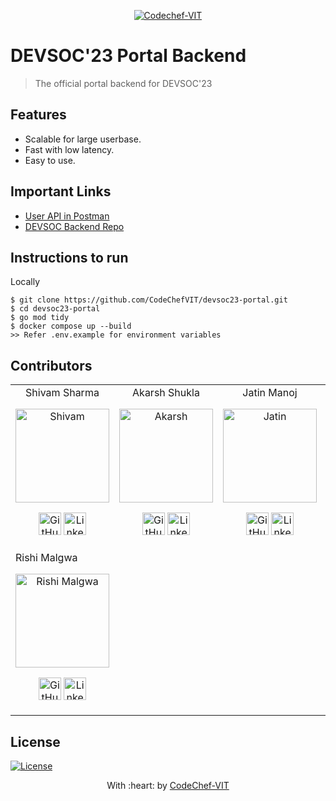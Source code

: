 <p align="center"><a href="https://www.codechefvit.com" target="_blank"><img src="https://s3.amazonaws.com/codechef_shared/sites/all/themes/abessive/logo-3.png" title="CodeChef-VIT" alt="Codechef-VIT"></a>
</p>

# DEVSOC'23 Portal Backend

> <Subtitle>
> The official portal backend for DEVSOC'23

<!--

[![DOCS](https://img.shields.io/badge/Documentation-see%20docs-green?style=flat-square&logo=appveyor)](INSERT_LINK_FOR_DOCS_HERE)
[![UI ](https://img.shields.io/badge/User%20Interface-Link%20to%20UI-orange?style=flat-square&logo=appveyor)](INSERT_UI_LINK_HERE) -->

## Features

- Scalable for large userbase.
- Fast with low latency.
- Easy to use.

## Important Links

- [User API in Postman](https://app.getpostman.com/run-collection/25668967-8f4cae4f-44e2-43e9-9146-9a7609d9ff9c?action=collection%2Ffork&source=rip_markdown&collection-url=entityId%3D25668967-8f4cae4f-44e2-43e9-9146-9a7609d9ff9c%26entityType%3Dcollection%26workspaceId%3D6a647210-122a-4aa5-afc1-44a9b0e6afe8)
- [DEVSOC Backend Repo](https://github.com/CodeChefVIT/devsoc23-backend)

## Instructions to run
Locally
```
$ git clone https://github.com/CodeChefVIT/devsoc23-portal.git
$ cd devsoc23-portal
$ go mod tidy
$ docker compose up --build
>> Refer .env.example for environment variables
```

## Contributors

<table>
<tr align="center">
<td>Shivam Sharma 
	<p align="center">
		<img src = "https://avatars.githubusercontent.com/Mr-Emerald-Wolf " width="150" height="150" alt="Shivam">
	</p>
	<p align="center">
		<a href = "https://github.com/Mr-Emerald-Wolf"><img src = "http://www.iconninja.com/files/241/825/211/round-collaboration-social-github-code-circle-network-icon.svg" width="36" height = "36" alt="GitHub"/></a>
		<a href = "https://www.linkedin.com/in/shivam-sharma-6a0b1b1a7/">
			<img src = "http://www.iconninja.com/files/863/607/751/network-linkedin-social-connection-circular-circle-media-icon.svg" width="36" height="36" alt="LinkedIn"/>
		</a>
	</p>
</td>
<td>Akarsh Shukla 
	<p align="center">
		<img src = "https://avatars.githubusercontent.com/akarsh1263 " width="150" height="150" alt="Akarsh">
	</p>
	<p align="center">
		<a href = "https://github.com/akarsh1263 "><img src = "http://www.iconninja.com/files/241/825/211/round-collaboration-social-github-code-circle-network-icon.svg" width="36" height = "36" alt="GitHub"/></a>
		<a href = "https://www.linkedin.com/in/akarsh-shukla-627447219/">
			<img src = "http://www.iconninja.com/files/863/607/751/network-linkedin-social-connection-circular-circle-media-icon.svg" width="36" height="36" alt="LinkedIn"/>
		</a>
	</p>
</td>
<td>Jatin Manoj
	<p align="center">
		<img src = "https://avatars.githubusercontent.com/jatin020403" width="150" height="150" alt="Jatin">
	</p>
	<p align="center">
		<a href = "https://github.com/Jatin020403"><img src = "http://www.iconninja.com/files/241/825/211/round-collaboration-social-github-code-circle-network-icon.svg" width="36" height = "36" alt="GitHub"/></a>
		<a href = "https://www.linkedin.com/in/jatin-manoj-b0902783/">
			<img src = "http://www.iconninja.com/files/863/607/751/network-linkedin-social-connection-circular-circle-media-icon.svg" width="36" height="36" alt="LinkedIn"/>
		</a>
	</p>
</td>	
<td> Sugam Kuber
	<p align="center">
		<img src = "https://avatars.githubusercontent.com/SugamKuber" width="150" height="150" alt="Sugam Kuber">
	</p>
	<p align="center">
		<a href = "https://github.com/SugamKuber"><img src = "http://www.iconninja.com/files/241/825/211/round-collaboration-social-github-code-circle-network-icon.svg" width="36" height = "36" alt="GitHub"/></a>
		<a href = "https://www.linkedin.com/in/sugamkuber-78426/">
			<img src = "http://www.iconninja.com/files/863/607/751/network-linkedin-social-connection-circular-circle-media-icon.svg" width="36" height="36" alt="LinkedIn"/>
		</a>
	</p>
</td>
</tr>
	<td> Rishi Malgwa
	<p align="center">
		<img src = "https://avatars.githubusercontent.com/rishimalgwa" width="150" height="150" alt="Rishi Malgwa">
	</p>
	<p align="center">
		<a href = "https://github.com/rishimalgwa"><img src = "http://www.iconninja.com/files/241/825/211/round-collaboration-social-github-code-circle-network-icon.svg" width="36" height = "36" alt="GitHub"/></a>
		<a href = "https://www.linkedin.com/in/rishimalgwa-78426/">
			<img src = "http://www.iconninja.com/files/863/607/751/network-linkedin-social-connection-circular-circle-media-icon.svg" width="36" height="36" alt="LinkedIn"/>
		</a>
	</p>
</td>
</tr>
</table>

## License

[![License](http://img.shields.io/:license-mit-blue.svg?style=flat-square)](http://badges.mit-license.org)

<p align="center">
	With :heart: by <a href="https://www.codechefvit.com" target="_blank">CodeChef-VIT</a>
</p>
